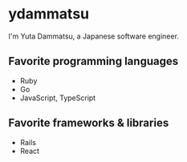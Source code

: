 # ydammatsu
I'm Yuta Dammatsu, a Japanese software engineer.

## Favorite programming languages
- Ruby
- Go
- JavaScript, TypeScript

## Favorite frameworks & libraries
- Rails
- React
